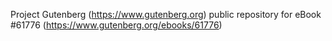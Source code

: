 Project Gutenberg (https://www.gutenberg.org) public repository for eBook #61776 (https://www.gutenberg.org/ebooks/61776)
